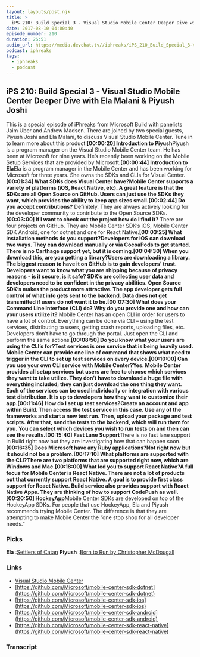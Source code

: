 ```yaml
---
layout: layouts/post.njk
title: >
  iPS 210: Build Special 3 - Visual Studio Mobile Center Deeper Dive with Ela Malani & Piyush Joshi
date: 2017-08-10 04:00:40
episode_number: 210
duration: 26:51
audio_url: https://media.devchat.tv//iphreaks/iPS_210_Build_Special_3-Visual_Studio_Mobile_Center_Deeper_Dive_with_Ela_Malani_%26_Piyush_Joshi.mp3
podcast: iphreaks
tags:
  - iphreaks
  - podcast
---
```


## **iPS 210: Build Special 3 - Visual Studio Mobile Center Deeper Dive with Ela Malani & Piyush Joshi**

This is a special episode of iPhreaks from Microsoft Build with panelists Jaim Uber and Andrew Madsen. There are joined by two special guests, Piyush Joshi and Ela Malani, to discuss&nbsp;Visual Studio Mobile Center. Tune in to learn more about this product!**[00:00:20] Introduction to Piyush**Piyush is a program manager on the Visual Studio Mobile Center team. He has been at Microsoft for nine years. He’s recently been working on the Mobile Setup Services that are provided by Microsoft.**[00:00:44] Introduction to Ela**Ela is a program manager in the Mobile Center and has been working for Microsoft for three years.&nbsp;She owns the SDKs and CLIs for Visual Center.**[00:01:34] What SDKs does Visual Center have?**Mobile Center supports a variety of platforms (iOS, React Native, etc). A great feature is that the SDKs are all Open Source on GitHub. Users can just use the SDKs they want, which provides the ability to keep app sizes small.**[00:02:44] Do you accept contributions?** Definitely. They are always actively looking for the developer community to contribute to the Open Source SDKs.**[00:03:00] If I want to check out the project how do I find it?** There are four projects on GitHub. They are Mobile Center SDK’s iOS, Mobile Center SDK Android, one for dotnet and one for React Native.**[00:03:25] What installation methods do you support?**Developers for iOS can download two ways. They can download manually or via CocoaPods to get started. There is no Carthage support yet, but it is coming.**[00:04:30] When you download this, are you getting a library?**Users are downloading a library. The biggest reason to have it on GitHub is to gain developers’ trust. Developers want to know what you are shipping because of privacy reasons - is it secure, is it safe? SDK’s are collecting user data and developers need to be confident in the privacy abilities. Open Source SDK’s makes the product more attractive. The app developer gets full control of what info gets sent to the backend. Data does not get transmitted if users do not want it to be.**[00:07:30] What does your Command Line Interface (CLI) do? Why do you provide one and how can your users utilize it?** Mobile Center has an open CLI in order for users to have a lot of control. Everything can be done via CLI – using the test services, distributing to users, getting crash reports, uploading files, etc. Developers don’t have to go through the portal. Just open the CLI and perform the same actions.**[00:08:50] Do you know what your users are using the CLI’s for?**Test services is one service that is being heavily used. Mobile Center can provide one line of command that shows what need to trigger in the CLI to set up test services on every device.**[00:10:00] Can you use your own CLI service with Mobile Center?**Yes. Mobile Center provides all setup services but users are free to choose which services they want to take utilize. They don’t have to download a huge file with everything included; they can just download the one thing they want. Each of the services can be used individually or integration with various test distribution. It is up to developers how they want to customize their app.**[00:11:46] How do I set up test services?**Create an account and app within Build. Then access the test service in this case. Use any of the frameworks and start a new test run. Then, upload your package and test scripts. After that, send the tests to the backend, which will run them for you. You can select which devices you wish to run tests on and then can see the results.**[00:15:40] Fast Lane Support**There is no fast lane support in Build right now but they are investigating how that can happen soon.**[00:16:35] Does Microsoft have any Ruby applications?**Not right now but it should not be a problem.**[00:17:10] What platforms are supported with the CLI?**There are two platforms that are supported right now, which are Windows and Mac.**[00:18:00] What led you to support React Native?**A full focus for Mobile Center is React Native. There are not a lot of products out that currently support React Native. A goal is to provide first class support for React Native. Build service also provides support with React Native Apps. They are thinking of how to support CodePush as well.**[00:20:50] HockeyApp**Mobile Center SDKs are developed on top of the HockeyApp SDKs. For people that use HockeyApp, Ela and Piyush recommends trying Mobile Center. The difference is that they are attempting to make Mobile Center the “one stop shop for all developer needs.”

### Picks

**Ela** :[Settlers of Catan](https://www.amazon.com/dp/B000W7JWUA?tag=chamaxwoo-20) **Piyush** :[Born to Run by Christopher McDougall](https://www.amazon.com/dp/0307279189?tag=chamaxwoo-20)

### **Links**

- [Visual Studio Mobile Center](https://docs.microsoft.com/en-us/mobile-center/)
- [https://github.com/Microsoft/mobile-center-sdk-dotnet](https://github.com/Microsoft/mobile-center-sdk-dotnet)
- [https://github.com/Microsoft/mobile-center-sdk-ios](https://github.com/Microsoft/mobile-center-sdk-ios)
- [https://github.com/Microsoft/mobile-center-sdk-android](https://github.com/Microsoft/mobile-center-sdk-android)
- [https://github.com/Microsoft/mobile-center-sdk-react-native](https://github.com/Microsoft/mobile-center-sdk-react-native)

### Transcript
